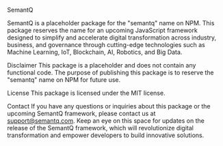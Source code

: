 SemantQ

SemantQ is a placeholder package for the "semantq" name on NPM. This package reserves the name for an upcoming JavaScript framework designed to simplify and accelerate digital transformation across industry, business, and governance through cutting-edge technologies such as Machine Learning, IoT, Blockchain, AI, Robotics, and Big Data.

Disclaimer
This package is a placeholder and does not contain any functional code. The purpose of publishing this package is to reserve the "semantq" name on NPM for future use.

License
This package is licensed under the MIT license.

Contact
If you have any questions or inquiries about this package or the upcoming SemantQ framework, please contact us at support@semantq.com.
Keep an eye on this space for updates on the release of the SemantQ framework, which will revolutionize digital transformation and empower developers to build innovative solutions.